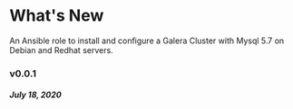 # What's New

An Ansible role to install and configure a Galera Cluster with Mysql 5.7 on Debian and Redhat servers.

### v0.0.1
##### July 18, 2020
